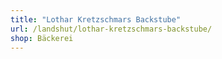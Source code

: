 ```yaml
---
title: "Lothar Kretzschmars Backstube"
url: /landshut/lothar-kretzschmars-backstube/
shop: Bäckerei
---
```

